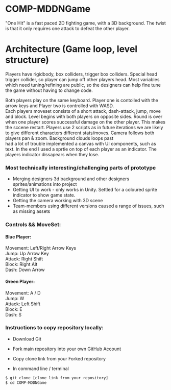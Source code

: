 # COMP-MDDNGame  
"One Hit" is a fast paced 2D fighting game, with a 3D background. The twist is that it only requires one attack to defeat the other player. 

# Architecture (Game loop, level structure)  
Players have rigidbody, box colliders, trigger box colliders. Special head trigger collider, so player can jump off other players head.
Most variables which need tuning/refining are public, so the designers can help fine tune the game without having to change code.
  
Both players play on the same keyboard. Player one is contolled with the arrow keys and Player two is controlled with WASD.  
Each players moveset consists of a short attack, dash-attack, jump, move and block.
Level begins with both players on opposite sides. Round is over when one player scores successful damage on the other player. This makes the sccene restart.
Players use 2 scripts as in future iterations we are likely to give different characters different stats/moves. Camera follows both players pan & zoom. Background clouds loops past  
had a lot of trouble implemented a canvas with UI components, such as text. In the end I used a sprtie on top of each player as an indicator. The players indicator dissapears when they lose.  

### Most technically interesting/challenging parts of prototype  
- Merging designers 3d background and other designers sprites/animations into project
- Getting UI to work - only works in Unity. Settled for a coloured sprite indicator to show game state.
- Getting the camera working with 3D scene
- Team-members using different versions caused a range of issues, such as missing assets



### Controls && MoveSet:  
#### Blue Player:  
Movement: Left/Right Arrow Keys  
Jump: Up Arrow Key  
Attack: Right Shift  
Block: Right Alt  
Dash: Down Arrow  

#### Green Player:  
Movement: A / D  
Jump: W  
Attack: Left Shift  
Block: E  
Dash: S  

### Instructions to copy repository locally:  
* Download Git  
* Fork main repository into your own GitHub Account  
* Copy clone link from your Forked repository  

* In command line / terminal

```bash
$ git clone [clone link from your repository]
$ cd COMP-MDDNGame
```
